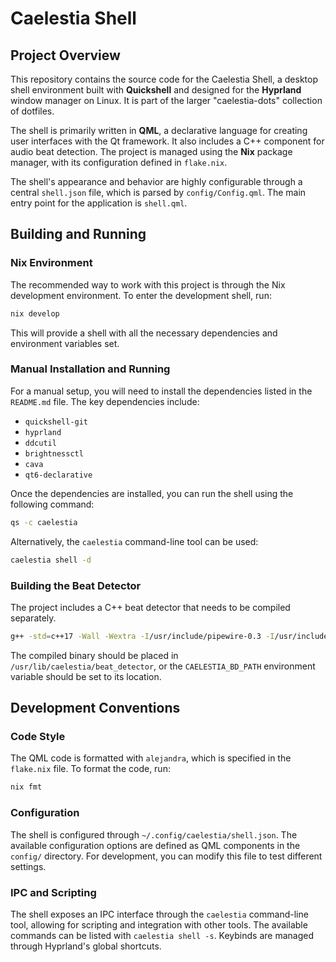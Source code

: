# Caelestia Shell

## Project Overview

This repository contains the source code for the Caelestia Shell, a desktop shell environment built with **Quickshell** and designed for the **Hyprland** window manager on Linux. It is part of the larger "caelestia-dots" collection of dotfiles.

The shell is primarily written in **QML**, a declarative language for creating user interfaces with the Qt framework. It also includes a C++ component for audio beat detection. The project is managed using the **Nix** package manager, with its configuration defined in `flake.nix`.

The shell's appearance and behavior are highly configurable through a central `shell.json` file, which is parsed by `config/Config.qml`. The main entry point for the application is `shell.qml`.

## Building and Running

### Nix Environment

The recommended way to work with this project is through the Nix development environment. To enter the development shell, run:

```sh
nix develop
```

This will provide a shell with all the necessary dependencies and environment variables set.

### Manual Installation and Running

For a manual setup, you will need to install the dependencies listed in the `README.md` file. The key dependencies include:

*   `quickshell-git`
*   `hyprland`
*   `ddcutil`
*   `brightnessctl`
*   `cava`
*   `qt6-declarative`

Once the dependencies are installed, you can run the shell using the following command:

```sh
qs -c caelestia
```

Alternatively, the `caelestia` command-line tool can be used:

```sh
caelestia shell -d
```

### Building the Beat Detector

The project includes a C++ beat detector that needs to be compiled separately.

```sh
g++ -std=c++17 -Wall -Wextra -I/usr/include/pipewire-0.3 -I/usr/include/spa-0.2 -I/usr/include/aubio -o beat_detector assets/beat_detector.cpp -lpipewire-0.3 -laubio
```

The compiled binary should be placed in `/usr/lib/caelestia/beat_detector`, or the `CAELESTIA_BD_PATH` environment variable should be set to its location.

## Development Conventions

### Code Style

The QML code is formatted with `alejandra`, which is specified in the `flake.nix` file. To format the code, run:

```sh
nix fmt
```

### Configuration

The shell is configured through `~/.config/caelestia/shell.json`. The available configuration options are defined as QML components in the `config/` directory. For development, you can modify this file to test different settings.

### IPC and Scripting

The shell exposes an IPC interface through the `caelestia` command-line tool, allowing for scripting and integration with other tools. The available commands can be listed with `caelestia shell -s`. Keybinds are managed through Hyprland's global shortcuts.

